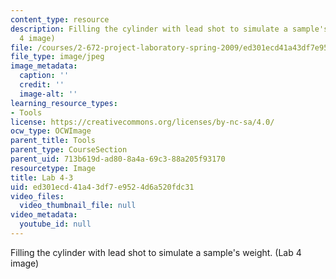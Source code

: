```yaml
---
content_type: resource
description: Filling the cylinder with lead shot to simulate a sample's weight. (Lab
  4 image)
file: /courses/2-672-project-laboratory-spring-2009/ed301ecd41a43df7e9524d6a520fdc31_lab43.jpg
file_type: image/jpeg
image_metadata:
  caption: ''
  credit: ''
  image-alt: ''
learning_resource_types:
- Tools
license: https://creativecommons.org/licenses/by-nc-sa/4.0/
ocw_type: OCWImage
parent_title: Tools
parent_type: CourseSection
parent_uid: 713b619d-ad80-8a4a-69c3-88a205f93170
resourcetype: Image
title: Lab 4-3
uid: ed301ecd-41a4-3df7-e952-4d6a520fdc31
video_files:
  video_thumbnail_file: null
video_metadata:
  youtube_id: null
---
```

Filling the cylinder with lead shot to simulate a sample's weight. (Lab 4 image)
